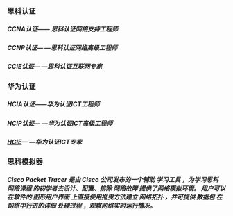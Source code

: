 ### 思科认证

##### **CCNA认证—— 思科认证网络支持工程师**

##### **CCNP认证—** **—思科认证网络高级工程师**

##### **CCIE认证—** **—思科认证互联网专家**

### 华为认证

##### **HCIA认证——华为认证ICT工程师**

##### **HCIP认证—** **—华为认证ICT高级工程师**

##### **[HCIE](https://link.zhihu.com/?target=https%3A//baike.baidu.com/item/HCIE)—** **—华为认证ICT专家**

### 思科模拟器

##### Cisco Packet Tracer 是由 Cisco 公司发布的一个辅助 学习工具 ，为学习思科 网络课程 的初学者去设计、配置、排除 网络故障 提供了**网络模拟环境**。 用户可以在软件的 图形用户界面 上直接使用拖曳方法建立 网络拓扑 ，并可提供 数据包 在网络中行进的详细 处理过程 ，观察网络实时运行情况。

